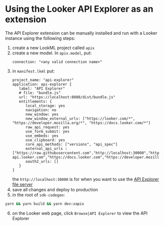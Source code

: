 # Using the Looker API Explorer as an extension

The API Explorer extension can be manually installed and run with a Looker instance using the following steps:

1. create a new LookML project called `apix`
2. create a new model. In `apix.model`, put:
   ```lookml
   connection: "<any valid connection name>"
   ```
3. in `manifest.lkml` put:
   ```lookml
   project_name: "api-explorer"
   application: api-explorer {
      label: "API Explorer"
      # file: "bundle.js"
      url: "https://localhost:8080/dist/bundle.js"
      entitlements: {
         local_storage: yes
         navigation: no
         new_window: yes
         new_window_external_urls: ["https://looker.com/*", "https://developer.mozilla.org/*", "https://docs.looker.com/*"]
         raw_api_request: yes
         use_form_submit: yes
         use_embeds: yes
         use_clipboard: yes
         core_api_methods: ["versions", "api_spec"]
         external_api_urls : ["https://raw.githubusercontent.com","http://localhost:30000","https://localhost:8080","https://marketplace-api.looker.com","https://docs.looker.com","https://developer.mozilla.org/"]
         oauth2_urls: []
      }
   }
   ```
   the `http://localhost:30000` is for when you want to use the [API Explorer file server](/apix-files/README.md)
4. save all changes and deploy to production
5. in the root of `sdk-codegen`:
```sh
yarn && yarn build && yarn dev:xapix
```
6. on the Looker web page, click `Browse|API Explorer` to view the API Explorer
